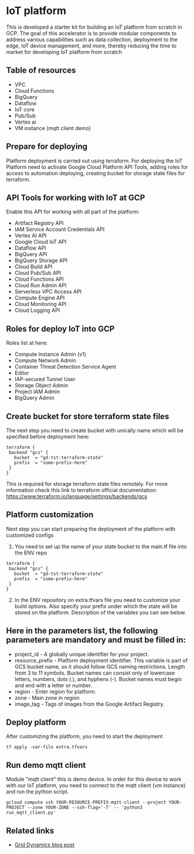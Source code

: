 <!--
Copyright 2022 Grid Dynamics
-->

# IoT platform

This is developed a starter kit for building an IoT platform from scratch in GCP. 
The goal of this accelerator is to provide modular components to address various capabilities such as data collection, deployment to the edge, 
IoT device management, and more, thereby reducing the  time to market for developing IoT platform from scratch

## Table of resources
* VPC
* Cloud Functions
* BigQuery
* Dataflow
* IoT core
* Pub/Sub
* Vertex ai
* VM instance (mqtt client demo)

## Prepare for deploying

Platform deployment is carried out using terraform. 
For deploying the IoT Platform need to activate Google Cloud Platform API Tools, 
adding roles for access to automation deploying, creating bucket for storage state files for terraform.

## API Tools for working with IoT at GCP
Enable this API for working with all part of the platform:
* Artifact Registry API
* IAM Service Account Credentials API
* Vertex AI API
* Google Cloud IoT API
* Dataflow API
* BigQuery API
* BigQuery Storage API
* Cloud Build API
* Cloud Pub/Sub API
* Cloud Functions API
* Cloud Run Admin API
* Serverless VPC Access API
* Compute Engine API
* Cloud Monitoring API
* Cloud Logging API

## Roles for deploy IoT into GCP

Roles list at here:
* Compute Instance Admin (v1)
* Compute Network Admin
* Container Threat Detection Service Agent
* Editor
* IAP-secured Tunnel User
* Storage Object Admin
* Project IAM Admin
* BigQuery Admin

## Create bucket for store terraform state files
The next step you need to create bucket with unically name which will be specified before deployment here:
```smartyconfig
terraform {
 backend "gcs" {
   bucket  = "gd-tst-terraform-state"
   prefix  = "some-prefix-here"
 }
}
```
This is required for storage terraform state files remotely.
For more information check this link to terraform official documentation: 
https://www.terraform.io/language/settings/backends/gcs

## Platform customization
Next step you can start preparing the deployment of the platform with customized configs

1. You need to set up the name of your state bucket to the main.tf file into the ENV repo
```smartyconfig
terraform {
 backend "gcs" {
   bucket  = "gd-tst-terraform-state"
   prefix  = "some-prefix-here"
 }
}
```
2. In the ENV repository on extra.tfvars file you need to customize your build options. 
Also specify your prefix under which the state will be stored on the platform. Description of the variables you can see below. 

## Here in the parameters list, the following parameters are mandatory and must be filled in:
* project_id - A globally unique identifier for your project.
* resource_prefix - Platform deployment identifier. This variable is part of GCS bucket name, so it should follow GCS naming restrictions. Length from 3 to 11 symbols. Bucket names can consist only of lowercase letters, numbers, dots (.), and hyphens (-). Bucket names must begin and end with a letter or number.
* region - Enter region for platform.
* zone - Main zone in region
* image_tag - Tags of images from the Google Artifact Registry.

## Deploy platform
After customizing the platform, you need to start the deployment
```smartyconfig
tf apply -var-file extra.tfvars
```

## Run demo mqtt client
Module "mqtt client"  this is demo device. In order for this device to work with our IoT platform, you need to connect to the mqtt client (vm instance) and run the python script.
```smartyconfig
gcloud compute ssh YOUR-RESOURCE-PREFIX-mqtt-client --project YOUR-PROJECT --zone YOUR-ZONE --ssh-flag='-T' -- 'python3 run_mqtt_client.py'
```

## Related links

* [Grid Dynamics blog post](#)